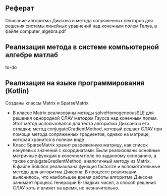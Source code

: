 ## Реферат
Описание алгоритма Диксона и метода сопряженных векторов для решения системы линейных уравнений над конечным полем Галуа, в файле computer_algebra.pdf
## Реализация метода в системе компьютерной алгебре матлаб
to-do
## Реализация на языке программирования (Kotlin)
Созданы классы Matrix и SparseMatrix 
* В классе Matrix реализованы методы solveHomogeneousSLE для решения однородной СЛАУ методом Гаусса над конечным полем. Этот метод использовался для теста алгоритма Диксона и его отладки;
метод conjugateGradientMethod, который решает СЛАУ при помощи метода сопряженных градиентов, однако на матрице, которая хранится в полном виде
* Класс SparseMatrix хранит разреженную матрицу, как список ненулевых значений с координатами. Были реализованы основные матричные функции в конечном поле по заданному основанию, а также conjugateGradientMethod, аналогичный методу из Matrix.\
В файле Solution реализована функция factorize и вспомогательные методы для алгоритма Диксона.
В процессе реализации выяснилось, что наибольшее время работы алгоритма Диксона занимает процесс генерации B-гладких чисел, а способ решения СЛАУ хоть и влияет на время, но незначительно.